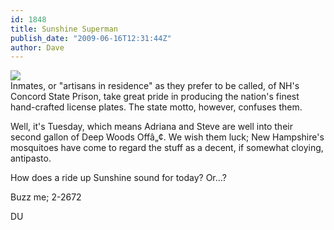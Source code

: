 ```yaml
---
id: 1848
title: Sunshine Superman
publish_date: "2009-06-16T12:31:44Z"
author: Dave
---
```

![](http://www.flagstafffrenzy.org/wp-content/uploads/2009/06/1998.jpg)  
Inmates, or "artisans in residence" as they prefer to be called, of NH's Concord State Prison, take great pride in producing the nation's finest hand-crafted license plates. The state motto, however, confuses them.

Well, it's Tuesday, which means Adriana and Steve are well into their second gallon of Deep Woods Offâ„¢. We wish them luck; New Hampshire's mosquitoes have come to regard the stuff as a decent, if somewhat cloying, antipasto.

How does a ride up Sunshine sound for today? Or...?

Buzz me; 2-2672

DU
